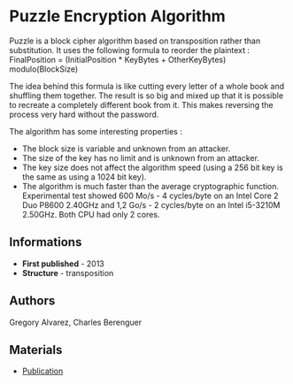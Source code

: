 # Puzzle Encryption Algorithm

Puzzle is a block cipher algorithm based on transposition rather than substitution. It uses the following formula to reorder the plaintext :
FinalPosition = (InitialPosition * KeyBytes + OtherKeyBytes) modulo(BlockSize)

The idea behind this formula is like cutting every letter of a whole book and shuffling them together. The result is so big and mixed up that it is possible to recreate a completely different book from it. This makes reversing the process very hard without the password.

The algorithm has some interesting properties :
* The block size is variable and unknown from an attacker.
* The size of the key has no limit and is unknown from an attacker.
* The key size does not affect the algorithm speed (using a 256 bit key is the same as using a 1024 bit key).
* The algorithm is much faster than the average cryptographic function. Experimental test showed 600 Mo/s - 4 cycles/byte on an Intel Core 2 Duo P8600 2.40GHz and 1,2 Go/s - 2 cycles/byte on an Intel i5-3210M 2.50GHz. Both CPU had only 2 cores.

## Informations

* __First published__ - 2013
* __Structure__ - transposition

## Authors

Gregory Alvarez, Charles Berenguer

## Materials

- [Publication](http://eprint.iacr.org/2013/551.pdf)
